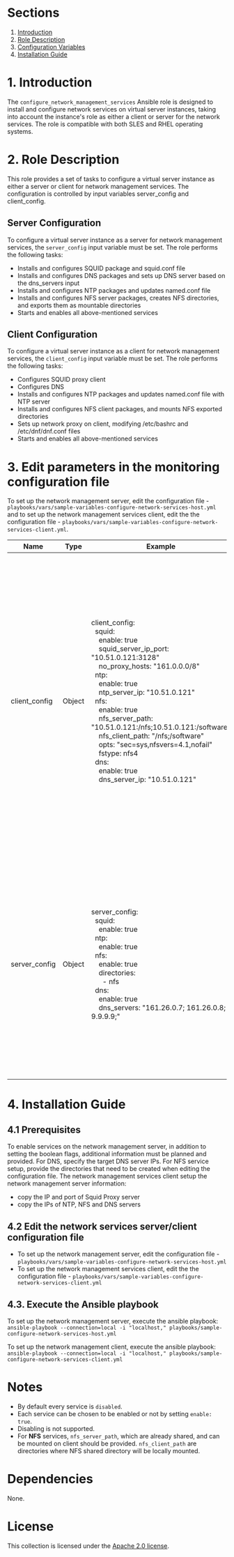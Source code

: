 # Sections

1. [Introduction](README.md#1-Introduction)
2. [Role Description](README.md#2-Role-description)
3. [Configuration Variables](README.md#3-Edit-parameters-in-the-monitoring-configuration-file)
4. [Installation Guide](README.md#4-Installation-Guide)

# 1. Introduction

The `configure_network_management_services` Ansible role is designed to install and configure network services on virtual server instances, taking into account the instance's role as either a client or server for the network services.  The role is compatible with both SLES and RHEL operating systems.

# 2. Role Description

This role provides a set of tasks to configure a virtual server instance as either a server or client for network management services. The configuration is controlled by input variables server_config and client_config.

## Server Configuration

To configure a virtual server instance as a server for network management services, the `server_config` input variable must be set. The role performs the following tasks:

- Installs and configures SQUID package and squid.conf file
- Installs and configures DNS packages and sets up DNS server based on the dns_servers input
- Installs and configures NTP packages and updates named.conf file
- Installs and configures NFS server packages, creates NFS directories, and exports them as mountable directories
- Starts and enables all above-mentioned services

## Client Configuration

To configure a virtual server instance as a client for network management services, the `client_config` input variable must be set. The role performs the following tasks:

- Configures SQUID proxy client
- Configures DNS
- Installs and configures NTP packages and updates named.conf file with NTP server
- Installs and configures NFS client packages, and mounts NFS exported directories
- Sets up network proxy on client, modifying /etc/bashrc and /etc/dnf/dnf.conf files
- Starts and enables all above-mentioned services

# 3. Edit parameters in the monitoring configuration file
To set up the network management server, edit the configuration file - `playbooks/vars/sample-variables-configure-network-services-host.yml` and to set up the network management services client, edit the the configuration file - `playbooks/vars/sample-variables-configure-network-services-client.yml`.

| Name  | Type  |Example  | Description |
|-------|-------|---------|-------------|
| client_config  | Object  |client_config: <br>&nbsp;&nbsp;squid: <br>&nbsp;&nbsp;&nbsp;&nbsp;enable: true <br> &nbsp;&nbsp;&nbsp;&nbsp;squid_server_ip_port: "10.51.0.121:3128" <br> &nbsp;&nbsp;&nbsp;&nbsp;no_proxy_hosts: "161.0.0.0/8" <br> &nbsp;&nbsp;ntp: <br> &nbsp;&nbsp;&nbsp;&nbsp;enable: true <br> &nbsp;&nbsp;&nbsp;&nbsp;ntp_server_ip: "10.51.0.121" <br> &nbsp;&nbsp;nfs: <br> &nbsp;&nbsp;&nbsp;&nbsp;enable: true <br> &nbsp;&nbsp;&nbsp;&nbsp;nfs_server_path: "10.51.0.121:/nfs;10.51.0.121:/software" <br> &nbsp;&nbsp;&nbsp;&nbsp;nfs_client_path: "/nfs;/software" <br> &nbsp;&nbsp;&nbsp;&nbsp;opts: "sec=sys,nfsvers=4.1,nofail" <br> &nbsp;&nbsp;&nbsp;&nbsp;fstype: nfs4 <br> &nbsp;&nbsp;dns: <br> &nbsp;&nbsp;&nbsp;&nbsp;enable: true <br> &nbsp;&nbsp;&nbsp;&nbsp;dns_server_ip: "10.51.0.121" <br> | Configures the host to reach network management services <br> `squid.enable` (bool) - The squid proxy client is set up if this var is set to true <br> `squid.squid_server_ip_port` - The the IP and port for the Squid server <br> `squid.no_proxy_hosts` - Comma-separated list of hosts that bypass the proxy <br> `ntp.enable` (bool) - Enables or disables the NTP service <br> `ntp.ntp_server_ip` - Specifies the IP of the NTP server <br> `nfs.enable` (bool) - Enables or disables the NFS service <br> `nfs.nfs_server_path` - Specifies the path to the NFS server <br> `nfs.nfs_client_path` - Specifies the path on the client for NFS <br> `nfs.opts` - Options for NFS mount command <br> `nfs.fstype` - Filesystem type for NFS <br> `dns.enable` (bool) - Enables or disables the DNS service <br> `dns.dns_server_ip` - Specifies the IP of the DNS server|
| server_config  | Object  |server_config: <br>  &nbsp;&nbsp;squid: <br>    &nbsp;&nbsp;&nbsp;&nbsp;enable: true <br>  &nbsp;&nbsp;ntp: <br>    &nbsp;&nbsp;&nbsp;&nbsp;enable: true <br>  &nbsp;&nbsp;nfs: <br>    &nbsp;&nbsp;&nbsp;&nbsp;enable: true <br>    &nbsp;&nbsp;&nbsp;&nbsp;directories:  <br>&nbsp;&nbsp;&nbsp;&nbsp;&nbsp;&nbsp;- nfs <br> &nbsp;&nbsp;dns: <br>    &nbsp;&nbsp;&nbsp;&nbsp;enable: true <br>    &nbsp;&nbsp;&nbsp;&nbsp;dns_servers: "161.26.0.7; 161.26.0.8; 9.9.9.9;" <br> |Optionally install network services Squid Proxy, NTP, NFS and DNS.<br>`squid.enable` (bool) - if true, installs SQUID package, and configures squid.conf file <br>`ntp.enable` (bool) - if true, Installs and configures NTP packages and updates named.conf file<br>`nfs.enable` (bool) - if true, installs NFS packages, creates NFS directories <br>`nfs.directories` (bool) - list of NFS directories that must be created if they do not already exist. They will be made available as mountable directories. <br>`dns.enable` (bool)- if true, installs and configures DNS packages and sets up DNS server <br>`dns.dns_servers` - user-defined DNS server IPs|

# 4. Installation Guide

## 4.1 Prerequisites 
To enable services on the network management server, in addition to setting the boolean flags, additional information must be planned and provided. For DNS, specify the target DNS server IPs. For NFS service setup, provide the directories that need to be created when editing the configuration file.
The network management services client setup the network management server information:
- copy the IP and port of Squid Proxy server
- copy the IPs of NTP, NFS and DNS servers

## 4.2 Edit the network services server/client configuration file
- To set up the network management server, edit the configuration file - `playbooks/vars/sample-variables-configure-network-services-host.yml`
- To set up the network management services client, edit the the configuration file - `playbooks/vars/sample-variables-configure-network-services-client.yml`

## 4.3. Execute the Ansible playbook
To set up the network management server, execute the ansible playbook:
`ansible-playbook --connection=local -i "localhost," playbooks/sample-configure-network-services-host.yml`

To set up the network management client, execute the ansible playbook:
`ansible-playbook --connection=local -i "localhost," playbooks/sample-configure-network-services-client.yml`

# Notes
- By default every service is `disabled`.
- Each service can be chosen to be enabled or not by setting `enable: true`.
- Disabling is not supported.
- For **NFS** services, `nfs_server_path`, which are already shared, and can be mounted on client should be provided. `nfs_client_path` are directories where NFS shared directory will be locally mounted.

# Dependencies

None.

# License

This collection is licensed under the [Apache 2.0 license](http://www.apache.org/licenses/LICENSE-2.0).